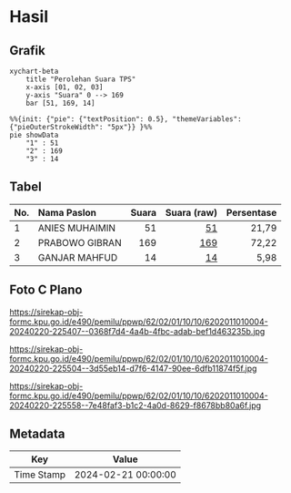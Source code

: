 # Hasil

## Grafik

```mermaid
xychart-beta
    title "Perolehan Suara TPS"
    x-axis [01, 02, 03]
    y-axis "Suara" 0 --> 169
    bar [51, 169, 14]
```

```mermaid
%%{init: {"pie": {"textPosition": 0.5}, "themeVariables": {"pieOuterStrokeWidth": "5px"}} }%%
pie showData
    "1" : 51
    "2" : 169
    "3" : 14
```

## Tabel

| No. | Nama Paslon    | Suara | Suara (raw) | Persentase |
|:--- |:-------------- | -----:| -----------:| ----------:|
| 1   | ANIES MUHAIMIN | 51    | [51][p-1]   | 21,79      |
| 2   | PRABOWO GIBRAN | 169   | [169][p-2]  | 72,22      |
| 3   | GANJAR MAHFUD  | 14    | [14][p-3]   | 5,98       |


[p-1]: https://github.com/gigit-pemilu/pemilu-2024-62-kalimantan-tengah/blob/main/pilpres/hitung-suara/sub/62-kalimantan-tengah/sub/02-kotawaringin-timur/sub/01-kota-besi/sub/1010-kota-besi-hilir/sub/004-tps/sub/paslon-1.txt
[p-2]: https://github.com/gigit-pemilu/pemilu-2024-62-kalimantan-tengah/blob/main/pilpres/hitung-suara/sub/62-kalimantan-tengah/sub/02-kotawaringin-timur/sub/01-kota-besi/sub/1010-kota-besi-hilir/sub/004-tps/sub/paslon-2.txt
[p-3]: https://github.com/gigit-pemilu/pemilu-2024-62-kalimantan-tengah/blob/main/pilpres/hitung-suara/sub/62-kalimantan-tengah/sub/02-kotawaringin-timur/sub/01-kota-besi/sub/1010-kota-besi-hilir/sub/004-tps/sub/paslon-3.txt

## Foto C Plano

https://sirekap-obj-formc.kpu.go.id/e490/pemilu/ppwp/62/02/01/10/10/6202011010004-20240220-225407--0368f7d4-4a4b-4fbc-adab-bef1d463235b.jpg

https://sirekap-obj-formc.kpu.go.id/e490/pemilu/ppwp/62/02/01/10/10/6202011010004-20240220-225504--3d55eb14-d7f6-4147-90ee-6dfb11874f5f.jpg

https://sirekap-obj-formc.kpu.go.id/e490/pemilu/ppwp/62/02/01/10/10/6202011010004-20240220-225558--7e48faf3-b1c2-4a0d-8629-f8678bb80a6f.jpg


## Metadata

| Key        | Value               |
| ---------- | ------------------- |
| Time Stamp | 2024-02-21 00:00:00 |



